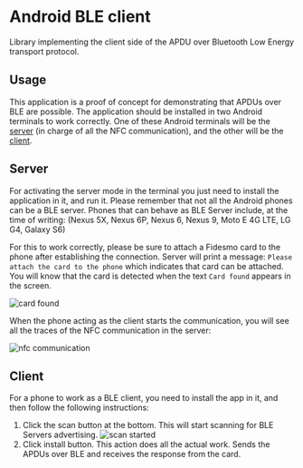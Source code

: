 # Android BLE client

Library implementing the client side of the APDU over Bluetooth Low Energy
transport protocol.

## Usage

This application is a proof of concept for demonstrating that APDUs over BLE are
possible.  The application should be installed in two Android terminals to work
correctly.  One of these Android terminals will be the [server](#Server) (in
charge of all the NFC communication), and the other will be the [client](#Client).

## Server

For activating the server mode in the terminal you just need to install the
application in it, and run it.  Please remember that not all the Android phones
can be a BLE server.  Phones that can behave as BLE Server include, at the time
of writing: (Nexus 5X, Nexus 6P, Nexus 6, Nexus 9, Moto E 4G LTE, LG G4, Galaxy S6)

For this to work correctly, please be sure to attach a Fidesmo card to the
phone after establishing the connection. Server will print a message: `Please attach the card to the phone` which indicates that 
card can be attached. You will know that the card is detected when the text `Card found` appears in the screen.

![card found](https://github.com/fidesmo/android-ble-server/blob/master/images/card-found.jpg)

When the phone acting as the client starts the communication, you will see all
the traces of the NFC communication in the server:

![nfc communication](https://github.com/fidesmo/android-ble-server/blob/master/images/NFC-traces.jpg)

## Client

For a phone to work as a BLE client, you need to install the app in it, and then
follow the following instructions:

1. Click the scan button at the bottom.  This will start scanning for BLE
   Servers advertising.  ![scan started](https://github.com/fidesmo/android-ble-server/blob/master/images/scan-started.jpg)
2. Click install button.  This action does all the actual work.  Sends the APDUs
   over BLE and receives the response from the card.
